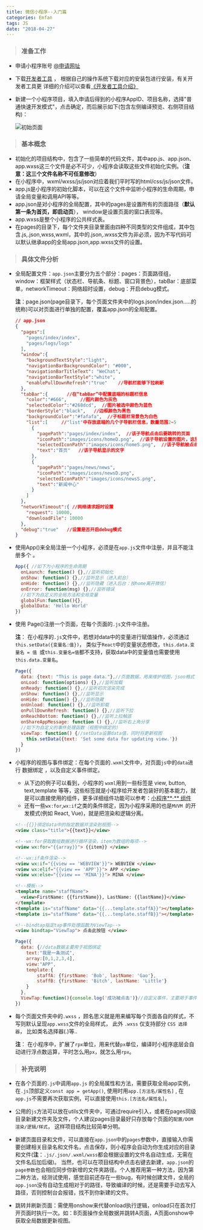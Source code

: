 ```yaml
---
title: 微信小程序--入门篇
categories: Emfan
tags: JS
date: "2018-04-27"
---
```



>### 准备工作

-   申请小程序账号 [@申请网址](https://mp.weixin.qq.com/wxopen/waregister?action=step1)

-   下载[开发者工具](https://developers.weixin.qq.com/miniprogram/dev/devtools/download.html?t=2018424) ， 根据自己的操作系统下载对应的安装包进行安装，有关开发者工具更 详细的介绍可以查看[《开发者工具介绍》](https://developers.weixin.qq.com/miniprogram/dev/devtools/devtools.html?t=2018424)

-   新建一个小程序项目，填入申请后得到的小程序AppID、项目名称，选择"普通快速开发模式"，点击确定，而后展示如下(包含左侧编译预览、右侧项目结构)：

    ![初始页面](/img/init.png)



> ### 基本概念

- 初始化的项目结构中，包含了一些简单的代码文件，其中app.js、app.json、app.wxss这三个文件是必不可少，小程序会读取这些文件初始化实例。（**注意：这三个文件名称不可任意修改**）
- 在小程序中，wxml/wxss/js/json对应着我们平时写的html/css/js/json文件。
- app.js是小程序的初始化脚本，可以在这个文件中监听小程序的生命周期，申请全局变量和调用API等等。
- app.json是对小程序的全局配置，其中的pages是设置所有的页面路径（**默认第一条为首页，即启动页**）， window是设置页面的窗口表现等。
- app.wxss是整个小程序的公共样式表。
- 在pages的目录下，每个文件夹目录里面由四种不同类型的文件组成，其中包含.js,.json,wxss,wxml，其中的.json,.wxss文件为非必须，因为不写代码可以默认继承app的全局app.json,app.wxss文件的设置。



>### 具体文件分析

- 全局配置文件：`app.json`主要分为五个部分：pages：页面路径组，window：框架样式（状态栏、导航条、标题、窗口背景色），tabBar：底部菜单，networkTimeout：网络超时设置，debug：开启debug模式。

  **注**：page.json(page目录下，每个页面文件夹中的logs.json/index.json.....的统称)可以对页面进行单独的配置，覆盖app.json的全局配置。

  ```json
  // app.json
  {
    "pages":[
      "pages/index/index",
      "pages/logs/logs"
    ],
    "window":{
      "backgroundTextStyle":"light",
      "navigationBarBackgroundColor": "#000",
      "navigationBarTitleText": "WeChat",
      "navigationBarTextStyle":"white",
      "enablePullDownRefresh":"true"    //导航栏能够下拉刷新
    },
    "tabBar":{       //在“tabBar”中配置底端的标题栏信息
      "color":"#666",     //图片颜色为灰色
      "selectedColor":"#268dcd",  //图片被选中颜色为蓝色
      "borderStyle":"black",   //边框颜色为黑色
      "backgroundColor":"#fafafa",  //子标题栏背景色为白色
      "list":[     //"list"中存放底端的几个子导航栏信息，数量范围2~5
        {
          "pagePath":"pages/index/index",  //该子导航点击后要跳转的页面
          "iconPath":"images/icons/homeD.png",  //该子导航设置的图片，这里用的是图片的相对路径
          "selectedIconPath":"images/icons/homeS.png",  //该子导航被点击后显示的图片
          "text":"首页"   //该子导航显示的文字
        },
        {
          "pagePath":"pages/news/news",
          "iconPath":"images/icons/newsD.png",
          "selectedIconPath":"images/icons/newsS.png",
          "text":"新闻中心"
        }
      ]
    },
    "networkTimeout":{ //网络请求超时设置
      "request": 10000,
      "downloadFile": 10000
    },
    "debug":"true"   //设置是否开启debug模式
  }
  ```

- 使用App()来全局注册一个小程序，必须是在`app.js`文件中注册，并且不能注册多个 。

  ```javascript
  App({ //如下为小程序的生命周期
    onLaunch: function() {},//监听初始化
    onShow: function() {},//监听显示（进入前台）
    onHide: function() {},//监听隐藏（进入后台：按home离开微信）
    onError: function(msg) {},//监听错误
    //如下为自定义的全局方法和全局变量  
    globalFun:function(){},
    globalData: 'Hello World'
  })
  ```

- 使用 Page()注册一个页面，在每个页面的`.js`文件中注册。

  **注**： 在小程序的`.js`文件中，若想对data中的变量进行赋值操作，必须通过`this.setData({变量名:值})`， 类似于`React`中的变量状态修改，`this.data.变量名 = 值 `或`this.变量名=值`都不支持，获取data中的变量值也需要使用`this.data.变量名`。 

  ```javascript
  Page({
    data: {text: "This is page data."},//页面数据，用来维护视图，json格式
    onLoad: function(options) {},//监听加载
    onReady: function() {},//监听初次渲染完成
    onShow: function() {},//监听显示
    onHide: function() {},//监听隐藏
    onUnload: function() {},//监听卸载
    onPullDownRefresh: function() {},//监听下拉
    onReachBottom: function() {},//监听上拉触底
    onShareAppMessage: function () {},//监听右上角分享
    //如下为自定义的事件处理函数（视图中绑定的）
    viewTap: function() {//setData设置data值，同时将更新视图
      this.setData({text: 'Set some data for updating view.'})
    }
  })
  ```

- 小程序的视图与事件绑定：在每个页面的`.wxml`文件中，对页面`js`中的`data`进行 数据绑定 ，以及自定义事件绑定。

  - 从下边的例子可以看到，小程序的 `wxml`用到一些标签是 view, button, text,template 等等，这些标签就是小程序给开发者包装好的基本能力，就是可以直接使用的组件，更多详细组件功能可以参考：[小程序**·** 组件](https://developers.weixin.qq.com/miniprogram/dev/component/) 
  - 还有一些`wx:for`,`wx:if`之类的条件绑定，因为小程序采用的也是`MVVM `的开发模式(例如 React, Vue)，就是把渲染和逻辑分离。

  ```html
  <!--{{}}绑定data中的指定数据并渲染到视图-->
  <view class="title">{{text}}</view>

  <!--wx:for获取数组数据进行循环渲染，item为数组的每项-->
  <view wx:for="{{array}}"> {{item}} </view>

  <!--wx:if条件渲染-->
  <view wx:if="{{view == 'WEBVIEW'}}"> WEBVIEW </view>
  <view wx:elif="{{view == 'APP'}}"> APP </view>
  <view wx:else="{{view == 'MINA'}}"> MINA </view>

  <!--模板-->
  <template name="staffName">
    <view>FirstName: {{firstName}}, LastName: {{lastName}}</view>
  </template>
  <template is="staffName" data="{{...template.staffA}}"></template>
  <template is="staffName" data="{{...template.staffB}}"></template>

  <!--bindtap指定tap事件处理函数为ViewTap-->
  <view bindtap="ViewTap"> 点击此按钮 </view>
  ```

  ```javascript
  Page({
    data: {//data数据主要用于视图绑定
      text:"我是一条测试",
      array:[0,1,2,3,4],
      view:"APP",
      template:{
          staffA: {firstName: 'Bob', lastName: 'Gao'},
          staffB: {firstName: 'Bitch', lastName: 'Little'}
      }
    },
    ViewTap:function(){console.log('成功被点击')}//自定义事件，主要用于事件绑定
  })
  ```

- 每个页面文件夹中的`.wxss` ，顾名思义就是用来编写每个页面各自的样式，不写则默认呈现`app.wxss`文件的全局样式， 此外 `.wxss` 仅支持部分 `CSS 选择器`， 比如类名选择器(.)等..

  **注**： 在小程序中，扩展了`rpx`单位，用来代替`px`单位，编译时小程序底层会自动进行浮点数运算，平时怎么用`px`，就怎么用`rpx`。



> ### 补充说明

- 在各个页面的`.js`中调用`app.js` 的全局属性和方法，需要获取全局app实例，在`.js`顶部定义`const app = getApp()`, 使用时用`app.[方法名/属性名]` , 在`app.js`不需要再次获取实例，可以直接使用`this.[方法名/属性名]`。

- 公用的`js`方法可以放在utils文件夹中，可通过require引入，或者在pages同级目录新建文件夹及文件，个人建议pages目录最好只存放每个页面的`配置/DOM渲染/逻辑/样式`， 这样项目结构比较简单分明。

- 新建页面目录和文件，可以直接在`app.json`中的`pages`参数中，直接输入你需要创建相关目录名和文件名，点击保存，则小程序会自动为你生成对应的目录和文件(**注**：`.js/.json/.wxml/wxss`都会根据设置的文件名自动生成，无需在文件名后加后缀)。 当然，也可以在项目结构中点击右键去新建，`app.json`的`page参数`也会相应同步你新增的文件夹路径。个人推荐用第一种方法，因为第二种方法，经测试使用，感觉目前还存在一些bug，有时候创建文件，全局的`app.json`没有自动生成相对于的路径，导致编译的时候，还是需要手动去写入路径，否则控制台会报错，找不到你新建的文件。

- 跳转并刷新页面：需使用onshow来代替onload执行逻辑，onload只在首次打开页面时执行一次。如：B页面操作全局数据并跳转A页面，A页面onshow中获取全局数据更新视图。

  ​







